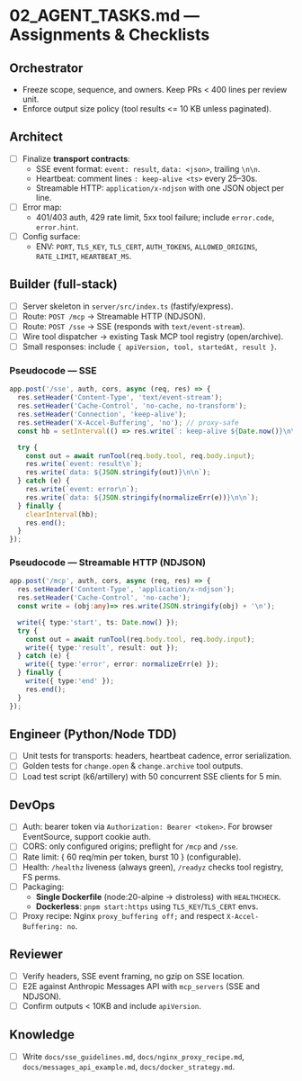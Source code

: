 # 02_AGENT_TASKS.md — Assignments & Checklists

## Orchestrator
- Freeze scope, sequence, and owners. Keep PRs < 400 lines per review unit.
- Enforce output size policy (tool results <= 10 KB unless paginated).

## Architect
- [ ] Finalize **transport contracts**:
  - SSE event format: `event: result`, `data: <json>`, trailing `\n\n`.
  - Heartbeat: comment lines `: keep-alive <ts>` every 25–30s.
  - Streamable HTTP: `application/x-ndjson` with one JSON object per line.
- [ ] Error map:
  - 401/403 auth, 429 rate limit, 5xx tool failure; include `error.code`, `error.hint`.
- [ ] Config surface:
  - ENV: `PORT`, `TLS_KEY`, `TLS_CERT`, `AUTH_TOKENS`, `ALLOWED_ORIGINS`, `RATE_LIMIT`, `HEARTBEAT_MS`.

## Builder (full‑stack)
- [ ] Server skeleton in `server/src/index.ts` (fastify/express).
- [ ] Route: `POST /mcp` → Streamable HTTP (NDJSON).
- [ ] Route: `POST /sse`  → SSE (responds with `text/event-stream`). 
- [ ] Wire tool dispatcher → existing Task MCP tool registry (open/archive).
- [ ] Small responses: include `{ apiVersion, tool, startedAt, result }`.

### Pseudocode — SSE
```ts
app.post('/sse', auth, cors, async (req, res) => {
  res.setHeader('Content-Type', 'text/event-stream');
  res.setHeader('Cache-Control', 'no-cache, no-transform');
  res.setHeader('Connection', 'keep-alive');
  res.setHeader('X-Accel-Buffering', 'no'); // proxy-safe
  const hb = setInterval(() => res.write(`: keep-alive ${Date.now()}\n\n`), HEARTBEAT_MS);

  try {
    const out = await runTool(req.body.tool, req.body.input);
    res.write(`event: result\n`);
    res.write(`data: ${JSON.stringify(out)}\n\n`);
  } catch (e) {
    res.write(`event: error\n`);
    res.write(`data: ${JSON.stringify(normalizeErr(e))}\n\n`);
  } finally {
    clearInterval(hb);
    res.end();
  }
});
```

### Pseudocode — Streamable HTTP (NDJSON)
```ts
app.post('/mcp', auth, cors, async (req, res) => {
  res.setHeader('Content-Type', 'application/x-ndjson');
  res.setHeader('Cache-Control', 'no-cache');
  const write = (obj:any)=> res.write(JSON.stringify(obj) + '\n');

  write({ type:'start', ts: Date.now() });
  try {
    const out = await runTool(req.body.tool, req.body.input);
    write({ type:'result', result: out });
  } catch (e) {
    write({ type:'error', error: normalizeErr(e) });
  } finally {
    write({ type:'end' });
    res.end();
  }
});
```

## Engineer (Python/Node TDD)
- [ ] Unit tests for transports: headers, heartbeat cadence, error serialization.
- [ ] Golden tests for `change.open` & `change.archive` tool outputs.
- [ ] Load test script (k6/artillery) with 50 concurrent SSE clients for 5 min.

## DevOps
- [ ] Auth: bearer token via `Authorization: Bearer <token>`. For browser EventSource, support cookie auth.
- [ ] CORS: only configured origins; preflight for `/mcp` and `/sse`.
- [ ] Rate limit: { 60 req/min per token, burst 10 } (configurable).
- [ ] Health: `/healthz` liveness (always green), `/readyz` checks tool registry, FS perms.
- [ ] Packaging:
  - **Single Dockerfile** (node:20-alpine → distroless) with `HEALTHCHECK`.
  - **Dockerless**: `pnpm start:https` using `TLS_KEY`/`TLS_CERT` envs.
- [ ] Proxy recipe: Nginx `proxy_buffering off;` and respect `X-Accel-Buffering: no`.

## Reviewer
- [ ] Verify headers, SSE event framing, no gzip on SSE location.
- [ ] E2E against Anthropic Messages API with `mcp_servers` (SSE and NDJSON).
- [ ] Confirm outputs < 10KB and include `apiVersion`.

## Knowledge
- [ ] Write `docs/sse_guidelines.md`, `docs/nginx_proxy_recipe.md`, `docs/messages_api_example.md`, `docs/docker_strategy.md`.
